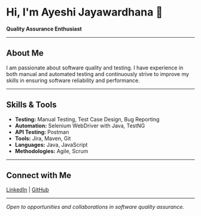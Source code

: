 # Hi, I'm Ayeshi Jayawardhana 👋

**Quality Assurance Enthusiast**

---

## About Me

I am passionate about software quality and testing. I have experience in both manual and automated testing and continuously strive to improve my skills in ensuring software reliability and performance.

---

## Skills & Tools

- **Testing:** Manual Testing, Test Case Design, Bug Reporting  
- **Automation:** Selenium WebDriver with Java, TestNG  
- **API Testing:** Postman  
- **Tools:** Jira, Maven, Git  
- **Languages:** Java, JavaScript  
- **Methodologies:** Agile, Scrum  

---

## Connect with Me

[LinkedIn](https://linkedin.com/in/your-linkedin) | [GitHub](https://github.com/your-github)

---

*Open to opportunities and collaborations in software quality assurance.*
